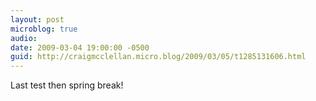 ```yaml
---
layout: post
microblog: true
audio: 
date: 2009-03-04 19:00:00 -0500
guid: http://craigmcclellan.micro.blog/2009/03/05/t1285131606.html
---
```

Last test then spring break!
